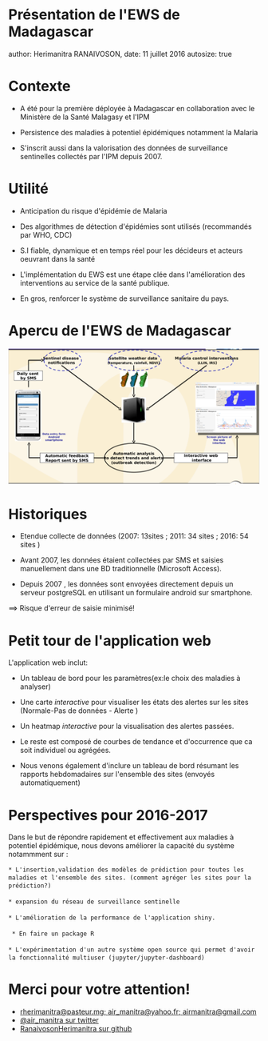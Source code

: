 Présentation de l'EWS de Madagascar
========================================================
author: Herimanitra RANAIVOSON,
date: 11 juillet 2016
autosize: true

Contexte
========================================================

- 
    A été pour la première déployée à Madagascar en collaboration avec le Ministère de la Santé Malagasy et l'IPM

- Persistence des maladies à potentiel épidémiques notamment la Malaria

- S'inscrit aussi dans la valorisation des données de surveillance sentinelles collectés par l'IPM depuis 2007.




Utilité
========================================================

- Anticipation du risque d'épidémie de Malaria

- Des algorithmes de détection d'épidémies sont utilisés (recommandés par WHO, CDC)

- S.I fiable, dynamique et en temps réel pour les décideurs et acteurs oeuvrant dans la santé

- L'implémentation du EWS est une étape clée dans l'amélioration des interventions au service de la santé publique.

- En gros, renforcer le système de surveillance sanitaire du pays.

Apercu de l'EWS de Madagascar
========================================================

![](overview-ews.png)


Historiques
========================================================

- Etendue collecte de données (2007: 13sites ; 2011: 34 sites ; 2016: 54 sites )

- Avant 2007, les données étaient collectées par SMS et saisies manuellement dans une BD traditionnelle (Microsoft Access).

- Depuis 2007 , les données sont envoyées directement depuis un serveur postgreSQL en utilisant un formulaire android sur smartphone.

==> Risque d'erreur de saisie minimisé!




Petit tour de l'application web
========================================================

L'application web inclut:

- Un tableau de bord pour les paramètres(ex:le choix des maladies à analyser)

- Une carte *interactive* pour visualiser les états des alertes sur les sites (Normale-Pas de données - Alerte )
- Un heatmap *interactive* pour la visualisation des alertes passées.

- Le reste est composé de courbes de tendance et d'occurrence que ca soit individuel ou agrégées.
- Nous venons également d'inclure un tableau de bord résumant les rapports hebdomadaires sur l'ensemble des sites (envoyés automatiquement)


Perspectives pour 2016-2017
========================================================
Dans le but de répondre rapidement et effectivement aux maladies à potentiel épidémique, nous devons améliorer la capacité du système notammment sur :

    * L'insertion,validation des modèles de prédiction pour toutes les maladies et l'ensemble des sites. (comment agréger les sites pour la prédiction?)
    
    * expansion du réseau de surveillance sentinelle

    * L'amélioration de la performance de l'application shiny.
    
     * En faire un package R

    * L'expérimentation d'un autre système open source qui permet d'avoir la fonctionnalité multiuser (jupyter/jupyter-dashboard)

    



Merci pour votre attention!
========================================================

* [rherimanitra@pasteur.mg; air_manitra@yahoo.fr; airmanitra@gmail.com](https://google.com)
* [@air_manitra sur twitter](https://twitter.com/@air_manitra)
* [RanaivosonHerimanitra sur github](github.com/RanaivosonHerimanitra)
